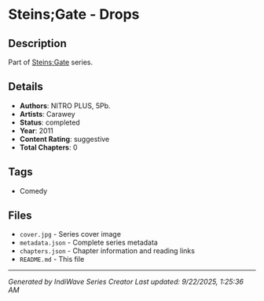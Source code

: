 # Steins;Gate - Drops

## Description
Part of [Steins;Gate](https://mangadex.com/?page=search&title=Steins%3BGate) series.

## Details
- **Authors**: NITRO PLUS, 5Pb.
- **Artists**: Carawey
- **Status**: completed
- **Year**: 2011
- **Content Rating**: suggestive
- **Total Chapters**: 0

## Tags
- Comedy

## Files
- `cover.jpg` - Series cover image
- `metadata.json` - Complete series metadata
- `chapters.json` - Chapter information and reading links
- `README.md` - This file

---
*Generated by IndiWave Series Creator*
*Last updated: 9/22/2025, 1:25:36 AM*
